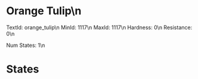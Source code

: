 # Orange Tulip\n
TextId: orange_tulip\n
MinId: 1117\n
MaxId: 1117\n
Hardness: 0\n
Resistance: 0\n

Num States: 1\n
# States
```

```